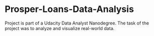# Prosper-Loans-Data-Analysis
Project is part of a Udacity Data Analyst Nanodegree. The task of the project was to analyze and visualize real-world data.
